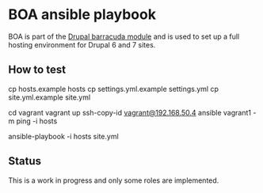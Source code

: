 # BOA ansible playbook

BOA is part of the [Drupal barracuda module](https://drupal.org/project/barracuda) and is used to set up a full hosting environment for Drupal 6 and 7 sites.

## How to test

cp hosts.example hosts
cp settings.yml.example settings.yml
cp site.yml.example site.yml

cd vagrant
vagrant up
ssh-copy-id vagrant@192.168.50.4
ansible vagrant1 -m ping -i hosts

ansible-playbook -i hosts site.yml

## Status

This is a work in progress and only some roles are implemented.
